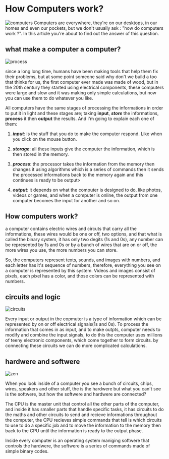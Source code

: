# How Computers work?
![computers](https://media.gcflearnfree.org/content/55e0730c7dd48174331f5164_01_17_2014/whatisacomputer_pc.jpg)
Computers are everywhere, they're on our desktops, in our homes and even our pockets, but we don't usually ask : "how do computers work ?". In this article you're about to find out the answer of this question.
 
 ## what make a computer a computer?
![process](https://image.slidesharecdn.com/dataandinformation-120925035055-phpapp02/95/data-and-information-input-process-and-output-8-728.jpg)

 since a long long time, humans have been making tools that help them fix their problems, but at some point someone said why don't we build a too that thinks for us, the first computer ever made was made of wood, but in the 20th century they started using electrical components, these computers were large and slow and it was making only simple calculations, but now you can use them to do whatever you like.

 All computers have the same stages of processing the informations in order to put it in light and these stages are; taking **input**, ***store*** the informations, **process** it then **output** the results. And I'm going to explain each one of them:  

1. ***input***: is the stuff that you do to make the computer respond. Like when you click on the mouse button.

2. ***storage***: all these inputs give the computer the information, which is then stored in the memory.

3. ***process***: the processor takes the information from the memory then changes it using algorithms which is a series of commands then it sends the processed informations back to the memory again and this continues is ready to be output>

4. ***output***: it depends on what the computer is designed to do, like photos, videos or games, and when a computer is online, the output from one computer becomes the input for another and so on.


## How computers work? 

a computer contains  electric wires and circuts that carry all the informations, these wires would be one or off, two options, and that what is called the binary system, it has only two degits (1s and 0s), any number can be represented by 1s and 0s or by a bunch of wires that are on or off, the more wires you use, the more numbers you can store.

So, the computers represent texts, sounds, and images with numbers, and each letter has it's sequence of numbers, therefore, everything you see on a computer is represented by this system. Videos and images consist of pixels, each pixel has a color, and those  colors can be represented with numbers.

## circuits and logic
![circuits](https://previews.123rf.com/images/kentoh/kentoh1102/kentoh110200138/8858166-computer-circuits-background-texture-as-a-design.jpg)

Every input or output in the copmuter is a type of information which can be represented by on or off electrical signals(1s and 0s). To process the information that comes in as input, and to make outpts, computer needs to modify and combine the input signals, to do this the computer uses millions of teeny electronic components, which come together to form circuits. by connecting these circuits we can do more complicated calculations.

## hardwere and softwere

![zen](https://mcc-jo.com/wp-content/uploads/2020/12/AMD-Ryzen%E2%84%A2-5-5600X-6-core-Processor.jpg)

When you look inside of a computer you see a bunch of circuits, chips, wires, speakers and other stuff, the is the hardwere but what you can't see is the softwere, but how the softwere and hardwere are connected?

The CPU is the master unit that control all the other parts of the computer, and inside it has smaller parts that handle specific tasks, it has circuits to do the maths and other circuits to send and recieve informations throughout the computer, the CPU recieves simple commands that tell is which circuits to use to do a specific job and to move the information to the memory then back to the CPU until the information is ready to the output phase.

Inside every computer is an operating system maniging softwere that controls the hardwere, the softwere is a series of commands made of simple binary codes.
